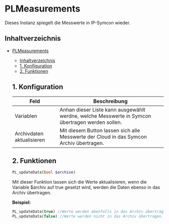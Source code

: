 # PLMeasurements
Dieses Instanz spiegelt die Messwerte in IP-Symcon wieder.

   ## Inhaltverzeichnis
- [PLMeasurements](#plmeasurements)
  - [Inhaltverzeichnis](#inhaltverzeichnis)
  - [1. Konfiguration](#1-konfiguration)
  - [2. Funktionen](#2-funktionen)
   
   ## 1. Konfiguration
   
   Feld | Beschreibung
   ------------ | ----------------
   Variablen | Anhan dieser Liste kann ausgewählt werdne, welche Messwerte in Symcon übertragen werden sollen.
   Archivdaten aktualisieren | Mit diesem Button lassen sich alle Messwerte der Cloud in das Symcon Archiv übertragen.
   
   ## 2. Funktionen

   ```php
   PL_updateData(bool $archive)
   ```
   Mit dieser Funktion lassen sich die Werte aktualisieren, wenn die Variable $archiv auf true gesetzt wird, werden die Daten ebenso in das Archiv übertragen.

   **Beispiel:**
   
   ```php
   PL_updateData(true) //Werte werden ebenfalls in das Archiv übertragen.
   PL_updateData(false) //Werte werden nicht in das Archiv übertragen.
   ```
